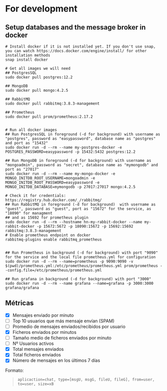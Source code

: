 # For development
## Setup databases and the message broker in docker
``` shell script
# Install docker if it is not installed yet. If you don't use snap, you can watch https://docs.docker.com/engine/install/ for other installation methods
snap install docker

# Get all images we will need
## PostgresSQL
sudo docker pull postgres:12.2

## MongoDB
sudo docker pull mongo:4.2.5

## RabbitMQ
sudo docker pull rabbitmq:3.8.3-management

## Prometheus
sudo docker pull prom/prometheus:2.17.2


# Run all docker images
## Run PostgresSQL in foreground (-d for background) with username as "postgres", password as "easypassword", database name as "postgres" and port as "15432" 
sudo docker run -d --rm --name my-postgres-docker -e POSTGRES_PASSWORD=easypassword -p 15432:5432 postgres:12.2

## Run MongoDB in foreground (-d for background) with username as "mongoadmin", password as "secret", database name as "mymongodb" and port as "27017" 
sudo docker run -d --rm --name my-mongo-docker -e MONGO_INITDB_ROOT_USERNAME=mongoadmin -e MONGO_INITDB_ROOT_PASSWORD=easypassword -e MONGO_INITDB_DATABASE=mymongodb -p 27017:27017 mongo:4.2.5

# Check it for credentials: https://registry.hub.docker.com/_/rabbitmq/
## Run RabbitMQ in foreground (-d for background)  with username as "guest", password as "guest", port as "15672" for the service, as "18090" for managment 
## and as 15692 for prometheus plugin 
sudo docker run -d --rm --hostname hn-my-rabbit-docker --name my-rabbit-docker -p 15672:5672 -p 18090:15672 -p 15692:15692 rabbitmq:3.8.3-management
# Enable prometheus endpoint on docker
rabbitmq-plugins enable rabbitmq_prometheus


## Run Prometheus in background (-d for background) with port "9090" for the service and the local file prometheus.yml for configuration
sudo docker run -d --rm --name=prometheus -p 9090:9090 -v $(pwd)/prometheus.yml:/etc/prometheus/prometheus.yml prom/prometheus --config.file=/etc/prometheus/prometheus.yml

## Run grafana in background (-d for background) with port "3000"
sudo docker run -d --rm --name grafana --name=grafana -p 3000:3000 grafana/grafana 

```


## Métricas
 
- [X] Mensajes enviado por minuto
- [ ] Top 10 usuarios que más mensaje envían (SPAM)
- [ ] Promedio de mensajes enviados/recibidos por usuario
- [X] Ficheros enviados por minutos
- [ ] Tamaño medio de ficheros enviados por minuto
- [ ] Nº Usuarios activos
- [x] Total mensajes enviados
- [x] Total ficheros enviados
- [X] Número de mensajes en los últimos 7 días

Formato:        
>`aplicaction=chat, type=[msgU, msgG, fileU, fileG], from=user, to=user, size=xB`